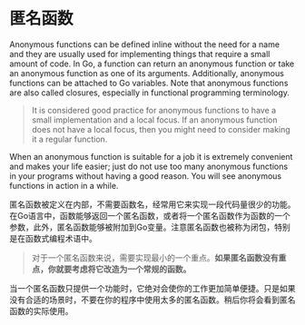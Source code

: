 # 匿名函数

Anonymous functions can be defined inline without the need for a name and they are
usually used for implementing things that require a small amount of code. In Go, a function
can return an anonymous function or take an anonymous function as one of its arguments.
Additionally, anonymous functions can be attached to Go variables. Note that anonymous
functions are also called closures, especially in functional programming terminology.

> It is considered good practice for anonymous functions to have a small
implementation and a local focus. If an anonymous function does not
have a local focus, then you might need to consider making it a regular
function.

When an anonymous function is suitable for a job it is extremely convenient and makes your life easier; just do not use too many anonymous functions in your programs without having a good reason. You will see anonymous functions in action in a while.

匿名函数被定义在内部，不需要函数名，经常用它来实现一段代码量很少的功能。在Go语言中，函数能够返回一个匿名函数，或者将一个匿名函数作为函数的一个参数，此外，匿名函数能够被附加到Go变量。注意匿名函数也被称为闭包，特别是在函数式编程术语中。

> 对于一个匿名函数来说，需要实现最小的一个重点。**如果匿名函数没有重点，你就要考虑将它改造为一个常规的函数。**

当一个匿名函数只提供一个功能时，它绝对会使你的工作更加简单便捷。只是如果没有合适的场景时，不要在你的程序中使用太多的匿名函数。稍后你将会看到匿名函数的实际使用。

